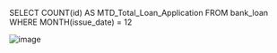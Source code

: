 SELECT COUNT(id) AS MTD_Total_Loan_Application FROM bank_loan
WHERE MONTH(issue_date) = 12

![image](https://github.com/DA-Atharv/Bank_Loan_Analytics/assets/159448408/d3621fa8-1e19-4c9a-84d8-18d18c0ecd73)
